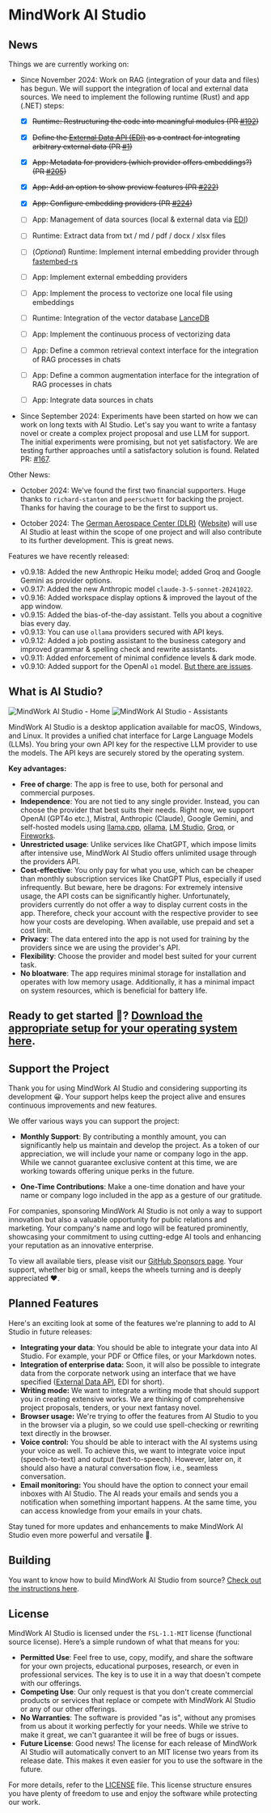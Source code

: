 # MindWork AI Studio

## News
Things we are currently working on:

- Since November 2024: Work on RAG (integration of your data and files) has begun. We will support the integration of local and external data sources. We need to implement the following runtime (Rust) and app (.NET) steps:

  - [x] ~~Runtime: Restructuring the code into meaningful modules (PR [#192](https://github.com/MindWorkAI/AI-Studio/pull/192))~~
  - [x] ~~Define the [External Data API (EDI)](https://github.com/MindWorkAI/EDI) as a contract for integrating arbitrary external data (PR [#1](https://github.com/MindWorkAI/EDI/pull/1))~~
  - [x] ~~App: Metadata for providers (which provider offers embeddings?) (PR [#205](https://github.com/MindWorkAI/AI-Studio/pull/205))~~
  - [x] ~~App: Add an option to show preview features (PR [#222](https://github.com/MindWorkAI/AI-Studio/pull/222))~~
  - [x] ~~App: Configure embedding providers (PR [#224](https://github.com/MindWorkAI/AI-Studio/pull/224))~~
  - [ ] App: Management of data sources (local & external data via [EDI](https://github.com/MindWorkAI/EDI))
  - [ ] Runtime: Extract data from txt / md / pdf / docx / xlsx files
  - [ ] (*Optional*) Runtime: Implement internal embedding provider through [fastembed-rs](https://github.com/Anush008/fastembed-rs)
  - [ ] App: Implement external embedding providers
  - [ ] App: Implement the process to vectorize one local file using embeddings
  - [ ] Runtime: Integration of the vector database [LanceDB](https://github.com/lancedb/lancedb)
  - [ ] App: Implement the continuous process of vectorizing data
  - [ ] App: Define a common retrieval context interface for the integration of RAG processes in chats
  - [ ] App: Define a common augmentation interface for the integration of RAG processes in chats
  - [ ] App: Integrate data sources in chats


- Since September 2024: Experiments have been started on how we can work on long texts with AI Studio. Let's say you want to write a fantasy novel or create a complex project proposal and use LLM for support. The initial experiments were promising, but not yet satisfactory. We are testing further approaches until a satisfactory solution is found. Related PR: [#167](https://github.com/MindWorkAI/AI-Studio/pull/167).


Other News:

- October 2024: We've found the first two financial supporters. Huge thanks to `richard-stanton` and `peerschuett` for backing the project. Thanks for having the courage to be the first to support us.

- October 2024: The [German Aerospace Center (DLR)](https://en.wikipedia.org/wiki/German_Aerospace_Center) ([Website](https://www.dlr.de/en)) will use AI Studio at least within the scope of one project and will also contribute to its further development. This is great news.


Features we have recently released:

- v0.9.18: Added the new Anthropic Heiku model; added Groq and Google Gemini as provider options.
- v0.9.17: Added the new Anthropic model `claude-3-5-sonnet-20241022`.
- v0.9.16: Added workspace display options & improved the layout of the app window.
- v0.9.15: Added the bias-of-the-day assistant. Tells you about a cognitive bias every day.
- v0.9.13: You can use `ollama` providers secured with API keys.
- v0.9.12: Added a job posting assistant to the business category and improved grammar & spelling check and rewrite assistants.
- v0.9.11: Added enforcement of minimal confidence levels & dark mode.
- v0.9.10: Added support for the OpenAI `o1` model. [But there are issues](https://github.com/MindWorkAI/AI-Studio/issues/215).

## What is AI Studio?

![MindWork AI Studio - Home](documentation/AI%20Studio%20Home.png)
![MindWork AI Studio - Assistants](documentation/AI%20Studio%20Assistants.png)

MindWork AI Studio is a desktop application available for macOS, Windows, and Linux. It provides a unified chat interface for Large Language Models (LLMs). You bring your own API key for the respective LLM provider to use the models. The API keys are securely stored by the operating system.

**Key advantages:**
- **Free of charge**: The app is free to use, both for personal and commercial purposes.
- **Independence**: You are not tied to any single provider. Instead, you can choose the provider that best suits their needs. Right now, we support OpenAI (GPT4o etc.), Mistral, Anthropic (Claude), Google Gemini, and self-hosted models using [llama.cpp](https://github.com/ggerganov/llama.cpp), [ollama](https://github.com/ollama/ollama), [LM Studio](https://lmstudio.ai/), [Groq](https://groq.com/), or [Fireworks](https://fireworks.ai/).
- **Unrestricted usage**: Unlike services like ChatGPT, which impose limits after intensive use, MindWork AI Studio offers unlimited usage through the providers API.
- **Cost-effective**: You only pay for what you use, which can be cheaper than monthly subscription services like ChatGPT Plus, especially if used infrequently. But beware, here be dragons: For extremely intensive usage, the API costs can be significantly higher. Unfortunately, providers currently do not offer a way to display current costs in the app. Therefore, check your account with the respective provider to see how your costs are developing. When available, use prepaid and set a cost limit.
- **Privacy**: The data entered into the app is not used for training by the providers since we are using the provider's API.
- **Flexibility**: Choose the provider and model best suited for your current task.
- **No bloatware**: The app requires minimal storage for installation and operates with low memory usage. Additionally, it has a minimal impact on system resources, which is beneficial for battery life.

## **Ready to get started 🤩?** [Download the appropriate setup for your operating system here](documentation/Setup.md).

## Support the Project
Thank you for using MindWork AI Studio and considering supporting its development 😀. Your support helps keep the project alive and ensures continuous improvements and new features.

We offer various ways you can support the project:

- **Monthly Support**: By contributing a monthly amount, you can significantly help us maintain and develop the project. As a token of our appreciation, we will include your name or company logo in the app. While we cannot guarantee exclusive content at this time, we are working towards offering unique perks in the future.

- **One-Time Contributions**: Make a one-time donation and have your name or company logo included in the app as a gesture of our gratitude.

For companies, sponsoring MindWork AI Studio is not only a way to support innovation but also a valuable opportunity for public relations and marketing. Your company's name and logo will be featured prominently, showcasing your commitment to using cutting-edge AI tools and enhancing your reputation as an innovative enterprise.

To view all available tiers, please visit our [GitHub Sponsors page](https://github.com/sponsors/MindWorkAI).
Your support, whether big or small, keeps the wheels turning and is deeply appreciated ❤️.

## Planned Features
Here's an exciting look at some of the features we're planning to add to AI Studio in future releases:
- **Integrating your data**: You should be able to integrate your data into AI Studio. For example, your PDF or Office files, or your Markdown notes.
- **Integration of enterprise data:** Soon, it will also be possible to integrate data from the corporate network using an interface that we have specified ([External Data API](https://github.com/MindWorkAI/EDI), EDI for short).
- **Writing mode:** We want to integrate a writing mode that should support you in creating extensive works. We are thinking of comprehensive project proposals, tenders, or your next fantasy novel.
- **Browser usage:** We're trying to offer the features from AI Studio to you in the browser via a plugin, so we could use spell-checking or rewriting text directly in the browser.
- **Voice control:** You should be able to interact with the AI systems using your voice as well. To achieve this, we want to integrate voice input (speech-to-text) and output (text-to-speech). However, later on, it should also have a natural conversation flow, i.e., seamless conversation.
- **Email monitoring:** You should have the option to connect your email inboxes with AI Studio. The AI reads your emails and sends you a notification when something important happens. At the same time, you can access knowledge from your emails in your chats.

Stay tuned for more updates and enhancements to make MindWork AI Studio even more powerful and versatile 🤩.

## Building
You want to know how to build MindWork AI Studio from source? [Check out the instructions here](documentation/Build.md).

## License
MindWork AI Studio is licensed under the `FSL-1.1-MIT` license (functional source license). Here’s a simple rundown of what that means for you:
- **Permitted Use**: Feel free to use, copy, modify, and share the software for your own projects, educational purposes, research, or even in professional services. The key is to use it in a way that doesn't compete with our offerings.
- **Competing Use**: Our only request is that you don't create commercial products or services that replace or compete with MindWork AI Studio or any of our other offerings.
- **No Warranties**: The software is provided "as is", without any promises from us about it working perfectly for your needs. While we strive to make it great, we can't guarantee it will be free of bugs or issues.
- **Future License**: Good news! The license for each release of MindWork AI Studio will automatically convert to an MIT license two years from its release date. This makes it even easier for you to use the software in the future.

For more details, refer to the [LICENSE](LICENSE.md) file. This license structure ensures you have plenty of freedom to use and enjoy the software while protecting our work.